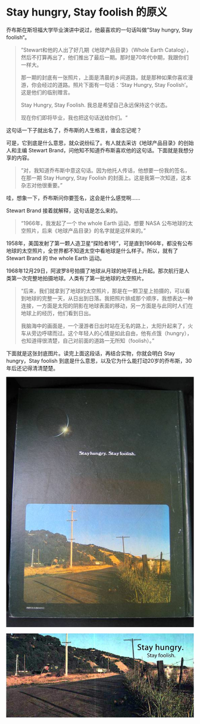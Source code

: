 # Stay hungry, Stay foolish 的原义

乔布斯在斯坦福大学毕业演讲中说过，他最喜欢的一句话叫做”Stay hungry, Stay foolish“。

> ”Stewart和他的人出了好几期《地球产品目录》（Whole Earth Catalog），然后不打算再出了，他们推出了最后一期。那时是70年代中期，我跟你们一样大。
>
> 那一期的封底有一张照片，上面是清晨的乡间道路，就是那种如果你喜欢漫游，你会经过的道路。照片下面有一句话：‘Stay Hungry, Stay Foolish’。这是他们的临别赠言。
>
> Stay Hungry, Stay Foolish. 我总是希望自己永远保持这个状态。
>
> 现在你们即将毕业，我也把这句话送给你们。“

这句话一下子就出名了，乔布斯的人生格言，谁会忘记呢？

可是，它到底是什么意思，就众说纷纭了。有人就去采访《地球产品目录》的创始人和主编 Stewart Brand，问他知不知道乔布斯喜欢他的这句话。下面就是我想分享的内容。

> ”对，我知道乔布斯中意这句话。因为他托人传话，他想要一份我的签名，在那一期 Stay Hungry, Stay Foolish 的封面上。这是我第一次知道，这本杂志对他很重要。”

哇，想象一下，乔布斯问你要签名，这会是什么感觉啊......

Stewart Brand 接着就解释，这句话是怎么来的。

> “1966年，我发起了一个 the whole Earth 运动，想要 NASA 公布地球的太空照片，后来《地球产品目录》的名字就是这样来的。”

1958年，美国发射了第一颗人造卫星“探险者1号”，可是直到1966年，都没有公布地球的太空照片，全世界都不知道太空中看地球是什么样子。所以，就有了 Stewart Brand 的 the whole Earth 运动。

1968年12月29日，阿波罗8号拍摄了地球从月球的地平线上升起。那次航行是人类第一次完整地拍摄地球。人类有了第一批地球的太空照片。

> “后来，我们就拿到了地球的太空照片，那是在一颗卫星上拍摄的，可以看到地球的完整一天，从日出到日落。我把照片排成那个顺序，我想表达一种连接，一方面是太阳的阴影在地球表面的移动，另一方面是与此同时人们在地球上的经历，他们看到日出。
>
> 我脑海中的画面是，一个漫游者日出时站在无名的路上，太阳升起来了，火车从旁边呼啸而过。这个年轻人的心情是如此自由，他有点饿（hungry），也知道得很清楚，自己对前面的道路一无所知（foolish）。”

下面就是这张封底图片。读完上面这段话，再结合实物，你就会明白 Stay hungry，Stay foolish 到底是什么意思，以及它为什么能打动20岁的乔布斯，30年后还记得清清楚楚。

![](../images/stay-hungry01.jpg)

![](../images/stay-hungry02.jpg)

